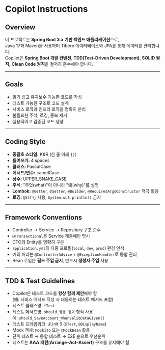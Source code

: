 # Copilot Instructions

## Overview
이 프로젝트는 **Spring Boot 3.x 기반 백엔드 애플리케이션**으로,  
Java 17과 Maven을 사용하며 Tibero 데이터베이스와 JPA를 통해 데이터를 관리합니다.  
Copilot은 **Spring Boot 개발 컨벤션**, **TDD(Test-Driven Development)**, **SOLID 원칙**, **Clean Code 원칙**을 철저히 준수해야 합니다.

---

## Goals
- 읽기 쉽고 유지보수 가능한 코드를 작성
- 테스트 가능한 구조로 코드 설계
- 서비스 로직과 인프라 로직을 명확히 분리
- 불필요한 주석, 로깅, 중복 제거
- 실용적이고 검증된 코드 생성

---

## Coding Style
- **중괄호 스타일:** K&R (한 줄 아래 `{}`)
- **들여쓰기:** 4 spaces
- **클래스:** PascalCase  
- **메서드/변수:** camelCase  
- **상수:** UPPER_SNAKE_CASE  
- **주석:** "무엇(what)"이 아니라 "왜(why)"를 설명
- **Lombok:** `@Getter`, `@Setter`, `@Builder`, `@RequiredArgsConstructor` 적극 활용
- **로깅:** `@Slf4j` 사용, `System.out.println()` 금지

---

## Framework Conventions
- Controller → Service → Repository 구조 준수
- `@Transactional`은 Service 계층에만 명시
- DTO와 Entity를 명확히 구분
- `application.yml`의 다중 프로필(`local`, `dev`, `prod`) 환경 인식
- 예외 처리는 `@ControllerAdvice` + `@ExceptionHandler`로 통합 관리
- Bean 주입은 **필드 주입 금지**, 반드시 **생성자 주입** 사용

---

## TDD & Test Guidelines
- Copilot은 테스트 코드를 **항상 함께 제안**해야 함  
  (예: 서비스 메서드 작성 시 대응하는 테스트 메서드 포함)
- 테스트 클래스명: `*Test`
- 테스트 메서드명: `should_행동_결과` 형식 사용  
  예: `should_SaveAccount_WhenValidDataGiven()`
- 테스트 프레임워크: JUnit 5 (`@Test`, `@DisplayName`)
- Mock 객체: `Mockito` 또는 `@MockBean` 활용
- 단위 테스트 → 통합 테스트 → E2E 순으로 우선순위
- 테스트는 **AAA 패턴(Arrange–Act–Assert)** 구조를 유지해야 함
